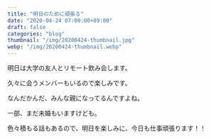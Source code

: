 ```yaml
---
title: "明日のために頑張る"
date: "2020-04-24 07:00:00+09:00"
draft: false
categories: "blog"
thumbnail: "/img/20200424-thumbnail.jpg"
webp: "/img/20200424-thumbnail.webp"
---
```


明日は大学の友人とリモート飲み会します。

久々に会うメンバーもいるので楽しみです。

なんだかんだ、みんな親になってるんですよね。

一部、まだ未婚もいますけども。

色々積もる話もあるので、明日を楽しみに、今日も仕事頑張ります！！
